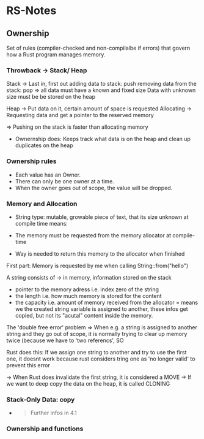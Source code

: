 # RS-Notes

## Ownership

Set of rules (compiler-checked and non-compilalbe if errors) that govern how a Rust program manages memory.

### Throwback -> Stack/ Heap

Stack -> Last in, first out
adding data to stack: push
removing data from the stack: pop
=> all data must have a known and fixed size
Data with unknown size must be be stored on the heap

Heap -> Put data on it, certain amount of space is requested
Allocating -> Requesting data and get a pointer to the reserved memory

=> Pushing on the stack is faster than allocating memory

- Ownernship does: Keeps track what data is on the heap and clean up duplicates on the heap

### Ownership rules

- Each value has an Owner.
- There can only be one owner at a time.
- When the owner goes out of scope, the value will be dropped.

### Memory and Allocation

- String type: mutable, growable piece of text, that its size unknown at compile time
means:

- The memory must be requested from the memory allocator at compile-time
- Way is needed to return this memory to the allocator when finished

First part: Memory is requested by me when calling String::from("hello")

A string consists of -> in memory, information stored on the stack
- pointer to the memory adress i.e. index zero of the string
- the length i.e. how much memory is stored for the content
- the capacity i.e. amount of memory received from the allocator
= means we the created string variable is assigned to another, these infos get copied, but not its "acutal" content inside the memory.

The 'double free error' problem
=> When e.g. a string is assigned to another string and they go out of scope, it is normally trying to clear up memory twice (because we have to 'two referencs', SO

Rust does this: If we assign one string to another and try to use the first one, it doesnt work because rust considers tring one as 'no longer valid' to prevent this error

-> When Rust does invalidate the first string, it is considered a MOVE
-> If we want to deep copy the data on the heap, it is called CLONING

### Stack-Only Data: copy

- > Further infos in 4.1

### Ownership and functions
